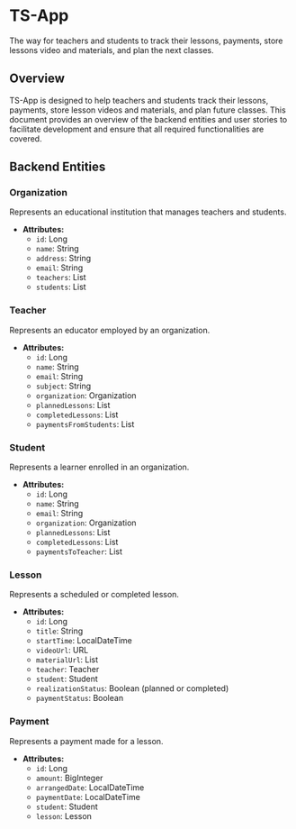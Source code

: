 # TS-App

The way for teachers and students to track their lessons, payments, store lessons video and materials, and plan the next classes.

## Overview

TS-App is designed to help teachers and students track their lessons, payments, store lesson videos and materials, and plan future classes. This document provides an overview of the backend entities and user stories to facilitate development and ensure that all required functionalities are covered.

## Backend Entities

### Organization

Represents an educational institution that manages teachers and students.

- **Attributes:**
  - `id`: Long
  - `name`: String
  - `address`: String
  - `email`: String
  - `teachers`: List<Teacher>
  - `students`: List<Student>

### Teacher

Represents an educator employed by an organization.

- **Attributes:**
  - `id`: Long
  - `name`: String
  - `email`: String
  - `subject`: String
  - `organization`: Organization
  - `plannedLessons`: List<Lesson>
  - `completedLessons`: List<Lesson>
  - `paymentsFromStudents`: List<Payment>

### Student

Represents a learner enrolled in an organization.

- **Attributes:**
  - `id`: Long
  - `name`: String
  - `email`: String
  - `organization`: Organization
  - `plannedLessons`: List<Lesson>
  - `completedLessons`: List<Lesson>
  - `paymentsToTeacher`: List<Payment>

### Lesson

Represents a scheduled or completed lesson.

- **Attributes:**
  - `id`: Long
  - `title`: String
  - `startTime`: LocalDateTime
  - `videoUrl`: URL
  - `materialUrl`: List<URL>
  - `teacher`: Teacher
  - `student`: Student
  - `realizationStatus`: Boolean (planned or completed)
  - `paymentStatus`: Boolean

### Payment

Represents a payment made for a lesson.

- **Attributes:**
  - `id`: Long
  - `amount`: BigInteger
  - `arrangedDate`: LocalDateTime
  - `paymentDate`: LocalDateTime
  - `student`: Student
  - `lesson`: Lesson